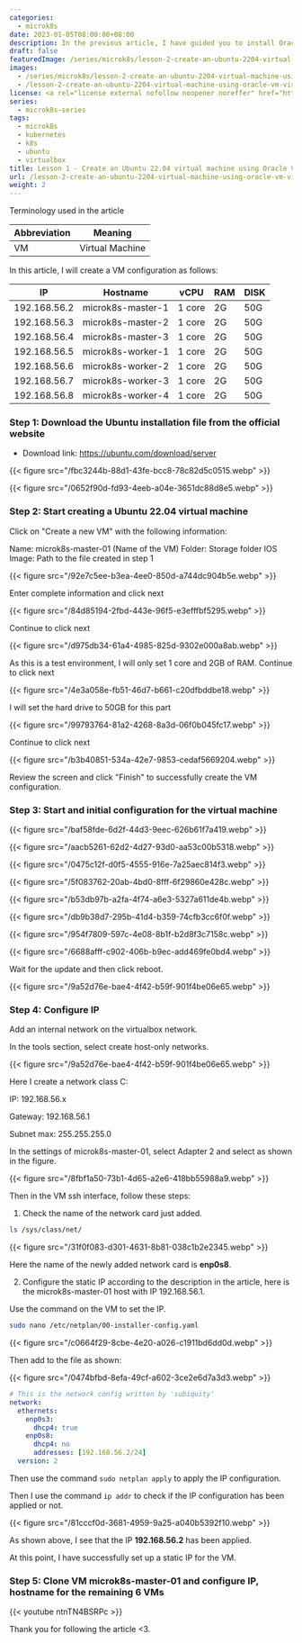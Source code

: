 ```yaml
---
categories:
  - microk8s
date: 2023-01-05T08:00:00+08:00
description: In the previous article, I have guided you to install Oracle VM VirtualBox 7 on ubuntu 22.04, this article I will guide you to create Ubuntu VMs to practice this series
draft: false
featuredImage: /series/microk8s/lesson-2-create-an-ubuntu-2204-virtual-machine-using-oracle-vm-virtualbox-7.webp
images:
  - /series/microk8s/lesson-2-create-an-ubuntu-2204-virtual-machine-using-oracle-vm-virtualbox-7.webp
  - /lesson-2-create-an-ubuntu-2204-virtual-machine-using-oracle-vm-virtualbox-7/images/index.en.png
license: <a rel="license external nofollow noopener noreffer" href="https://creativecommons.org/licenses/by-nc/4.0/" target="_blank">CC BY-NC 4.0</a>
series:
  - microk8s-series
tags:
  - microk8s
  - kubernetes
  - k8s
  - ubuntu
  - virtualbox
title: Lesson 1 - Create an Ubuntu 22.04 virtual machine using Oracle VM VirtualBox 7
url: /lesson-2-create-an-ubuntu-2204-virtual-machine-using-oracle-vm-virtualbox-7
weight: 2
---
```


Terminology used in the article

| Abbreviation | Meaning         |
| ------------ | --------------- |
| VM           | Virtual Machine |

In this article, I will create a VM configuration as follows:

| IP           | Hostname          | vCPU   | RAM | DISK |
| ------------ | ----------------- | ------ | --- | ---- |
| 192.168.56.2 | microk8s-master-1 | 1 core | 2G  | 50G  |
| 192.168.56.3 | microk8s-master-2 | 1 core | 2G  | 50G  |
| 192.168.56.4 | microk8s-master-3 | 1 core | 2G  | 50G  |
| 192.168.56.5 | microk8s-worker-1 | 1 core | 2G  | 50G  |
| 192.168.56.6 | microk8s-worker-2 | 1 core | 2G  | 50G  |
| 192.168.56.7 | microk8s-worker-3 | 1 core | 2G  | 50G  |
| 192.168.56.8 | microk8s-worker-4 | 1 core | 2G  | 50G  |

### Step 1: Download the Ubuntu installation file from the official website

- Download link: https://ubuntu.com/download/server

{{< figure src="/fbc3244b-88d1-43fe-bcc8-78c82d5c0515.webp" >}}

{{< figure src="/0652f90d-fd93-4eeb-a04e-3651dc88d8e5.webp" >}}

### Step 2: Start creating a Ubuntu 22.04 virtual machine

Click on "Create a new VM" with the following information:

Name: microk8s-master-01 (Name of the VM)
Folder: Storage folder
IOS Image: Path to the file created in step 1

{{< figure src="/92e7c5ee-b3ea-4ee0-850d-a744dc904b5e.webp" >}}

Enter complete information and click next

{{< figure src="/84d85194-2fbd-443e-96f5-e3efffbf5295.webp" >}}

Continue to click next

{{< figure src="/d975db34-61a4-4985-825d-9302e000a8ab.webp" >}}

As this is a test environment, I will only set 1 core and 2GB of RAM. Continue to click next

{{< figure src="/4e3a058e-fb51-46d7-b661-c20dfbddbe18.webp" >}}

I will set the hard drive to 50GB for this part

{{< figure src="/99793764-81a2-4268-8a3d-06f0b045fc17.webp" >}}

Continue to click next

{{< figure src="/b3b40851-534a-42e7-9853-cedaf5669204.webp" >}}

Review the screen and click "Finish" to successfully create the VM configuration.

### Step 3: Start and initial configuration for the virtual machine

{{< figure src="/baf58fde-6d2f-44d3-9eec-626b61f7a419.webp" >}}

{{< figure src="/aacb5261-62d2-4d27-93d0-aa53c00b5318.webp" >}}

{{< figure src="/0475c12f-d0f5-4555-916e-7a25aec814f3.webp" >}}

{{< figure src="/5f083762-20ab-4bd0-8fff-6f29860e428c.webp" >}}

{{< figure src="/b53db97b-a2fa-4f74-a6e3-5327a611de4b.webp" >}}

{{< figure src="/db9b38d7-295b-41d4-b359-74cfb3cc6f0f.webp" >}}

{{< figure src="/954f7809-597c-4e08-8b1f-b2d8f3c7158c.webp" >}}

{{< figure src="/6688afff-c902-406b-b9ec-add469fe0bd4.webp" >}}

Wait for the update and then click reboot.

{{< figure src="/9a52d76e-bae4-4f42-b59f-901f4be06e65.webp" >}}

### Step 4: Configure IP

Add an internal network on the virtualbox network.

In the tools section, select create host-only networks.

{{< figure src="/9a52d76e-bae4-4f42-b59f-901f4be06e65.webp" >}}

Here I create a network class C:

IP: 192.168.56.x

Gateway: 192.168.56.1

Subnet max: 255.255.255.0

In the settings of microk8s-master-01, select Adapter 2 and select as shown in the figure.

{{< figure src="/8fbf1a50-73b1-4d65-a2e6-418bb55988a9.webp" >}}

Then in the VM ssh interface, follow these steps:

1. Check the name of the network card just added.

```bash
ls /sys/class/net/
```

{{< figure src="/31f0f083-d301-4631-8b81-038c1b2e2345.webp" >}}

Here the name of the newly added network card is **enp0s8**.

2. Configure the static IP according to the description in the article, here is the microk8s-master-01 host with IP 192.168.56.1.

Use the command on the VM to set the IP.

```bash
sudo nano /etc/netplan/00-installer-config.yaml
```

{{< figure src="/c0664f29-8cbe-4e20-a026-c1911bd6dd0d.webp" >}}

Then add to the file as shown:

{{< figure src="/0474bfbd-8efa-49cf-a602-3ce2e6d7a3d3.webp" >}}

```yml
# This is the network config written by 'subiquity'
network:
  ethernets:
    enp0s3:
      dhcp4: true
    enp0s8:
      dhcp4: no
      addresses: [192.168.56.2/24]
  version: 2
```

Then use the command `sudo netplan apply` to apply the IP configuration.

Then I use the command `ip addr` to check if the IP configuration has been applied or not.

{{< figure src="/81cccf0d-3681-4959-9a25-a040b5392f10.webp" >}}

As shown above, I see that the IP **192.168.56.2** has been applied.

At this point, I have successfully set up a static IP for the VM.

### Step 5: Clone VM microk8s-master-01 and configure IP, hostname for the remaining 6 VMs

{{< youtube ntnTN4BSRPc >}}

Thank you for following the article <3.
